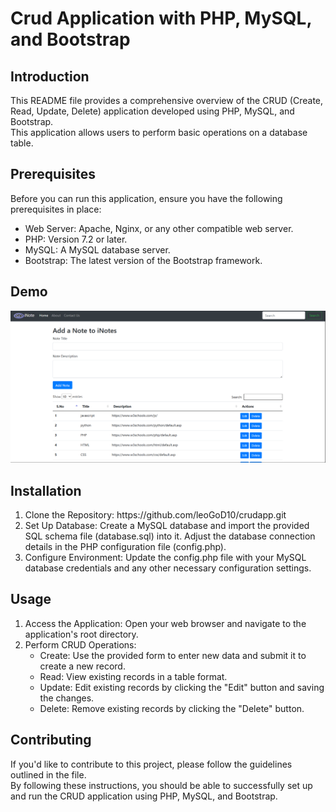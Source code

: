 <h1>Crud Application  with PHP, MySQL, and Bootstrap</h1>
<h2>Introduction</h2>
<p>This README file provides a comprehensive overview of the CRUD (Create, Read, Update, Delete) application developed using PHP, MySQL, and Bootstrap. <br>
  This application allows users to perform basic operations on a database table.</p>
<h2>Prerequisites</h2>
<p>Before you can run this application, ensure you have the following prerequisites in place:</p>
<ul>
  <li>Web Server: Apache, Nginx, or any other compatible web server.</li>
  <li>PHP: Version 7.2 or later.</li>
  <li>MySQL: A MySQL database server.</li>
  <li>Bootstrap: The latest version of the Bootstrap framework.</li>
</ul>
<h2>Demo</h2>
<img src="crudapp/Demo1.png" alt="Demo of crud app">
<h2>Installation</h2>
<ol type="1">
  <li>Clone the Repository: https://github.com/leoGoD10/crudapp.git</li>
  <li>Set Up Database: Create a MySQL database and import the provided SQL schema file (database.sql) into it. Adjust the database connection details in the PHP configuration file (config.php).</li>
  <li>Configure Environment: Update the config.php file with your MySQL database credentials and any other necessary configuration settings.</li>
</ol>
<h2>Usage</h2>
<ol type="1">
  <li>Access the Application: Open your web browser and navigate to the application's root directory.</li>
  <li>Perform CRUD Operations:
    <ul>
      <li>Create: Use the provided form to enter new data and submit it to create a new record.</li>
      <li>Read: View existing records in a table format.</li>
      <li>Update: Edit existing records by clicking the "Edit" button and saving the changes.</li>
      <li>Delete: Remove existing records by clicking the "Delete" button.</li>
    </ul>
  </li>
</ol>
<h2>Contributing</h2>
<p>If you'd like to contribute to this project, please follow the guidelines outlined in the file. <br>
By following these instructions, you should be able to successfully set up and run the CRUD application using PHP, MySQL, and Bootstrap.</p>

